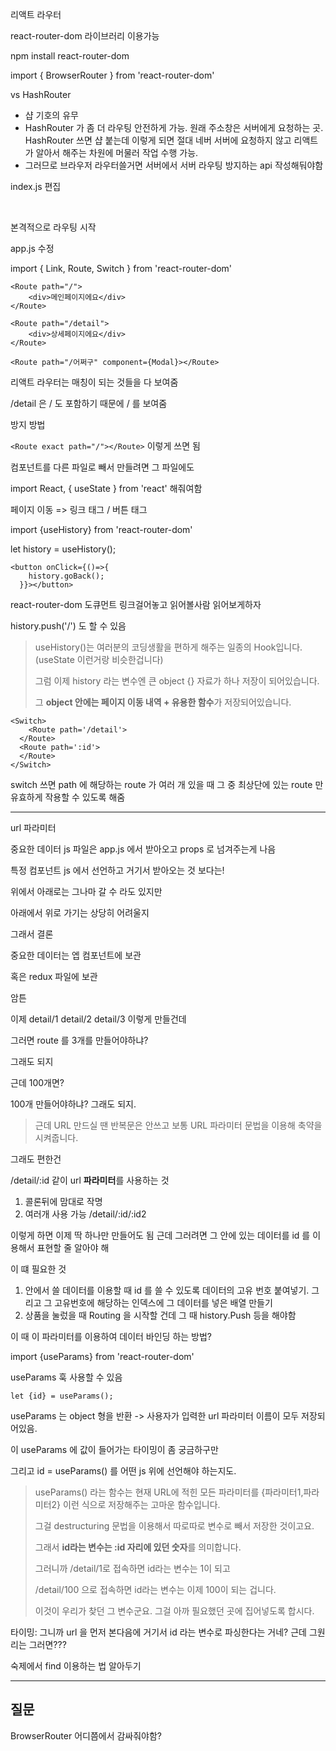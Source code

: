 리액트 라우터

react-router-dom 라이브러리 이용가능

npm install react-router-dom

import { BrowserRouter } from 'react-router-dom'

vs HashRouter

- 샵 기호의 유무
- HashRouter 가 좀 더 라우팅 안전하게 가능.  원래 주소창은 서버에게 요청하는 곳. HashRouter 쓰면 샵 붙는데 이렇게 되면 절대 네버 서버에 요청하지 않고 리액트가 알아서 해주는 차원에 머물러 작업 수행 가능.
- 그러므로 브라우저 라우터쓸거면 서버에서 서버 라우팅 방지하는 api 작성해둬야함

index.js 편집

<BrowserRouter>

​	<App/>

<BrowserRouter>



본격적으로 라우팅 시작

app.js 수정

import { Link, Route, Switch } from 'react-router-dom'

```react
<Route path="/">
	<div>메인페이지에요</div>
</Route>

<Route path="/detail">
	<div>상세페이지에요</div>
</Route>

<Route path="/어쩌구" component={Modal}></Route>
```



리액트 라우터는 매칭이 되는 것들을 다 보여줌

/detail 은 / 도 포함하기 때문에 / 를 보여줌

방지 방법

`<Route exact path="/"></Route>` 이렇게 쓰면 됨



컴포넌트를 다른 파일로 빼서 만들려면 그 파일에도

import React, { useState } from 'react' 해줘여함



페이지 이동 => 링크 태그 / 버튼 태그

import {useHistory} from 'react-router-dom'

let history = useHistory();

```react
<button onClick={()=>{
    history.goBack();
  }}></button>
```

react-router-dom 도큐먼트 링크걸어놓고 읽어볼사람 읽어보게하자

history.push('/') 도 할 수 있음

> useHistory()는 여러분의 코딩생활을 편하게 해주는 일종의 Hook입니다. (useState 이런거랑 비슷한겁니다)
>
> 그럼 이제 history 라는 변수엔 큰 object {} 자료가 하나 저장이 되어있습니다.
>
> 그 **object 안에는 페이지 이동 내역 + 유용한 함수**가 저장되어있습니다.



```react
<Switch>
	<Route path='/detail'>
  </Route>
  <Route path=':id'>
  </Route>
</Switch>
```

switch 쓰면 path 에 해당하는 route 가 여러 개 있을 때 그 중 최상단에 있는 route 만 유효하게 작용할 수 있도록 해줌

---

url 파라미터

중요한 데이터 js 파일은 app.js 에서 받아오고 props 로 넘겨주는게 나음

특정 컴포넌트 js 에서 선언하고 거기서 받아오는 것 보다는!

위에서 아래로는 그나마 갈 수 라도 있지만

아래에서 위로 가기는 상당히 어려울지

그래서 결론

중요한 데이터는 엡 컴포넌트에 보관

혹은 redux 파일에 보관



암튼

이제 detail/1 detail/2 detail/3 이렇게 만들건데

그러면 route 를 3개를 만들어야하냐?

그래도 되지

근데 100개면?

100개 만들어야하냐? 그래도 되지.

> 근데 URL 만드실 땐 반복문은 안쓰고 보통 URL 파라미터 문법을 이용해 축약을 시켜줍니다.

그래도 편한건

/detail/:id 같이 url **파라미터**를 사용하는 것

1. 콜론뒤에 맘대로 작명
2. 여러개 사용 가능 /detail/:id/:id2

이렇게 하면 이제 딱 하나만 만들어도 됨 근데 그러려면 그 안에 있는 데이터를 id 를 이용해서 표현할 줄 알아야 해

이 떄 필요한 것

1. 안에서 쓸 데이터를 이용할 때 id 를 쓸 수 있도록 데이터의 고유 번호 붙여넣기. 그리고 그 고유번호에 해당하는 인덱스에 그 데이터를 넣은 배열 만들기
2. 상품을 눌렀을 때 Routing 을 시작할 건데 그 때 history.Push 등을 해야함

이 때 이 파라미터를 이용하여 데이터 바인딩 하는 방법?

import {useParams} from 'react-router-dom'



useParams 훅 사용할 수 있음

```react
let {id} = useParams();
```



useParams 는 object 형을 반환 -> 사용자가 입력한 url 파라미터 이름이 모두 저장되어있음.

이 useParams 에 값이 들어가는 타이밍이 좀 궁금하구만

그리고 id = useParams() 를 어떤 js 위에 선언해야 하는지도.

> useParams() 라는 함수는 현재 URL에 적힌 모든 파라미터를 {파라미터1,파라미터2} 이런 식으로 저장해주는 고마운 함수입니다.
>
> 그걸 destructuring 문법을 이용해서 따로따로 변수로 빼서 저장한 것이고요.
>
> 그래서 **id라는 변수는 :id 자리에 있던 숫자**를 의미합니다.
>
>  
>
> 그러니까 /detail/1로 접속하면 id라는 변수는 1이 되고
>
> /detail/100 으로 접속하면 id라는 변수는 이제 100이 되는 겁니다.
>
> 이것이 우리가 찾던 그 변수군요. 그걸 아까 필요했던 곳에 집어넣도록 합시다.

타이밍: 그니까 url 을 먼저 본다음에 거기서 id 라는 변수로 파싱한다는 거네? 근데 그원리는 그러면???

숙제에서 find 이용하는 법 알아두기



---

## 질문

BrowserRouter 어디쯤에서 감싸줘야함?